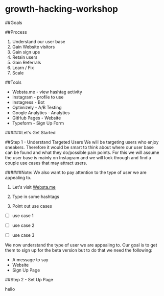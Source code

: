 # growth-hacking-workshop


##Goals



##Process

1. Understand our user base
2. Gain Website visitors
3. Gain sign ups
4. Retain users
5. Gain Referrals 
6. Learn / Fix
7. Scale

##Tools

* Websta.me - view hashtag activity
* Instagram - profile to use
* Instagress - Bot
* Optimizely - A/B Testing
* Google Analytics - Analytics
* GitHub Pages - Website
* Typeform - Sign Up Form

######Let's Get Started

##Step 1 - Understand Targeted Users
We will be targeting users who enjoy sneakers. Therefore it would be smart to think about where our user base can be found and what they do/possible pain points.
For this we will assume the user base is mainly on Instagram and we will look through and find a couple use cases that may attract users. 

######Note: We also want to pay attention to the type of user we are appealing to.

1. Let's visit [Websta.me](https://websta.me)

2. Type in some hashtags 

3. Point out use cases

* [ ] use case 1
* [ ] use case 2
* [ ] use case 3


We now understand the type of user we are appealing to. Our goal is to get them to sign up for the beta version but to do that we need the following: 

* A message to say
* Website
* Sign Up Page

##Step 2 - Set Up Page

hello
